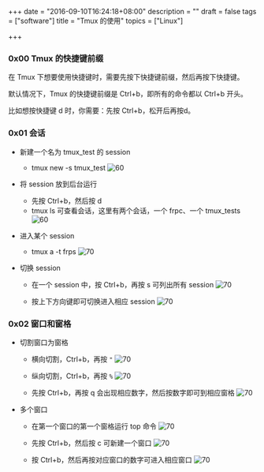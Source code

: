 +++
date = "2016-09-10T16:24:18+08:00"
description = ""
draft = false
tags = ["software"]
title = "Tmux 的使用"
topics = ["Linux"]

+++
<!--
 * @Author: reber
 * @Mail: reber0ask@qq.com
 * @Date: 2019-04-10 10:45:01
 * @LastEditTime: 2019-08-08 10:40:46
 -->

### 0x00 Tmux 的快捷键前缀
在 Tmux 下想要使用快捷键时，需要先按下快捷键前缀，然后再按下快捷键。

默认情况下，Tmux 的快捷键前缀是 Ctrl+b，即所有的命令都以 Ctrl+b 开头。

比如想按快捷键 d 时，你需要：先按 Ctrl+b，松开后再按d。

### 0x01 会话
* 新建一个名为 tmux_test 的 session
    * tmux new -s tmux_test
    ![60](/img/post/tmux_new_session1.png)

* 将 session 放到后台运行
    * 先按 Ctrl+b，然后按 d
    * tmux ls 可查看会话，这里有两个会话，一个 frpc、一个 tmux_tests
    ![60](/img/post/tmux_new_session2.png)

* 进入某个 session
    * tmux a -t frps
    ![70](/img/post/tmux_in_session.png)

* 切换 session
    * 在一个 session 中，按 Ctrl+b，再按 s 可列出所有 session
    ![70](/img/post/tmux_show_all_session.png)

    * 按上下方向键即可切换进入相应 session
    ![70](/img/post/tmux_select_session.png)

### 0x02 窗口和窗格


* 切割窗口为窗格
    * 横向切割，Ctrl+b，再按 ```"```
    ![70](/img/post/tmux_split_windows1.png)

    * 纵向切割，Ctrl+b，再按 ```%```
    ![70](/img/post/tmux_split_windows2.png)

    * 先按 Ctrl+b，再按 q 会出现相应数字，然后按数字即可到相应窗格
    ![70](/img/post/tmux_select_pane.png)

* 多个窗口
    * 在第一个窗口的第一个窗格运行 top 命令
    ![70](/img/post/tmux_0_windows_run_top.png)

    * 先按 Ctrl+b，然后按 c 可新建一个窗口
    ![70](/img/post/tmux_new_windows.png)

    * 按 Ctrl+b，然后再按对应窗口的数字可进入相应窗口
    ![70](/img/post/tmux_select_windows.png)
